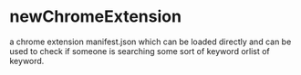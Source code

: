 # newChromeExtension
a chrome extension manifest.json which can be loaded directly and can be used to check if someone is searching some sort of keyword orlist of keyword.
